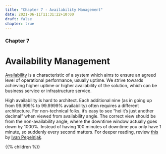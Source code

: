 ```yaml
---
title: "Chapter 7 - Availability Management"
date: 2021-06-11T11:31:22+10:00
draft: false
chapter: true
---
```


### Chapter 7
# Availability Management

[Availability](https://en.wikipedia.org/wiki/High_availability) is a characteristic of a system which aims to ensure an agreed level of operational performance, usually uptime. We strive towards achieving higher uptime or higher availability of the solution, which can be business service or infrastructure service. 

High availability is hard to architect. Each additional nine (as in going up from 99.999% to 99.9999% availability) often requires a different architecture. For non-technical folks, it’s easy to see “hei it’s just another decimal” when viewed from availability angle. The correct view should be from the non-availability angle, where the downtime window actually goes down by 1000%. Instead of having 100 minutes of downtime you only have 1 minute, so suddenly every second matters. For deeper reading, review [this](https://blog.ipspace.net/2020/12/50-shades-high-availability.html) by [Ivan Pepelnjak](https://www.ipspace.net/About_Ivan_Pepelnjak). 


{{% children %}}